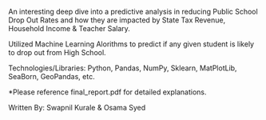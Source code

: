An interesting deep dive into a predictive analysis in reducing Public School Drop Out Rates and how they are impacted by State Tax Revenue, Household Income & Teacher Salary. 

Utilized Machine Learning Alorithms to predict if any given student is likely to drop out from High School. 

Technologies/Libraries: Python, Pandas, NumPy, Sklearn, MatPlotLib, SeaBorn, GeoPandas, etc. 

*Please reference final_report.pdf for detailed explanations. 

Written By: Swapnil Kurale & Osama Syed 
